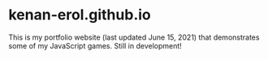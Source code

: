 # kenan-erol.github.io

This is my portfolio website (last updated June 15, 2021) that demonstrates some of my JavaScript games. Still in development!
